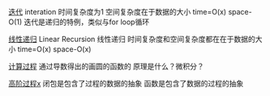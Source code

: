 [迭代](https://www.bilibili.com/video/BV19U4y187U5?t=1675.7&p=2)
interation
时间复杂度为1
空间复杂度在于数据的大小
time=O(x)
space-O(1)
迭代是递归的特例，类似与for loop循环

[线性递归](https://www.bilibili.com/video/BV19U4y187U5?t=1797.3&p=2)
Linear Recursion 线性递归
时间复杂度和空间复杂度都在在于数据的大小
time=O(x)
space-O(x)

[计算过程](https://www.bilibili.com/video/BV19U4y187U5?t=2136.9&p=2)
通过导数得出的画圆的函数的 原理是什么？微积分？

[高阶过程x](https://www.bilibili.com/video/BV1Xx41117tr?t=728.0&p=3)
闭包是包含了过程的数据的抽象
函数是包含了数据的过程的抽象
